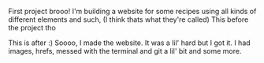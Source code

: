 First project brooo!
I'm building a website for some recipes using all kinds of different elements and such, (I think thats what they're called)
This before the project tho


This is after :)
Soooo, I made the website. It was a lil' hard but I got it. I had images, hrefs, messed with the terminal and git a lil' bit and some more. 


